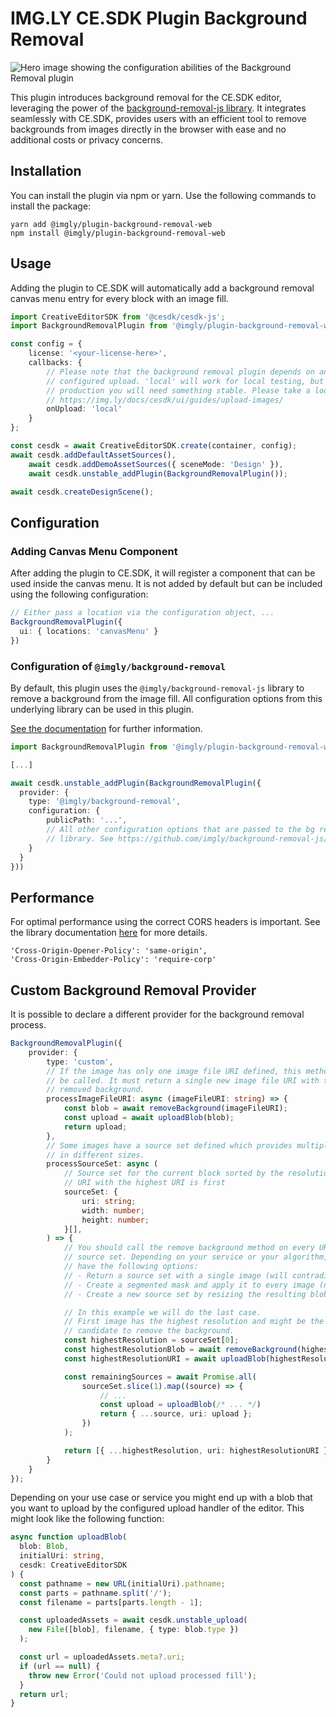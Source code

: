 # IMG.LY CE.SDK Plugin Background Removal

![Hero image showing the configuration abilities of the Background Removal plugin](https://img.ly/static/plugins/background-removal/gh-repo-header.jpg)

This plugin introduces background removal for the CE.SDK editor, leveraging the power of the [background-removal-js library](https://github.com/imgly/background-removal-js). It integrates seamlessly with CE.SDK, provides users with an efficient tool to remove backgrounds from images directly in the browser with ease and no additional costs or privacy concerns.

## Installation

You can install the plugin via npm or yarn. Use the following commands to install the package:

```
yarn add @imgly/plugin-background-removal-web
npm install @imgly/plugin-background-removal-web
```

## Usage

Adding the plugin to CE.SDK will automatically add a background removal
canvas menu entry for every block with an image fill.

```typescript
import CreativeEditorSDK from '@cesdk/cesdk-js';
import BackgroundRemovalPlugin from '@imgly/plugin-background-removal-web';

const config = {
    license: '<your-license-here>',
    callbacks: {
        // Please note that the background removal plugin depends on an correctly
        // configured upload. 'local' will work for local testing, but in
        // production you will need something stable. Please take a look at:
        // https://img.ly/docs/cesdk/ui/guides/upload-images/
        onUpload: 'local'
    }
};

const cesdk = await CreativeEditorSDK.create(container, config);
await cesdk.addDefaultAssetSources(),
    await cesdk.addDemoAssetSources({ sceneMode: 'Design' }),
    await cesdk.unstable_addPlugin(BackgroundRemovalPlugin());

await cesdk.createDesignScene();
```

## Configuration

### Adding Canvas Menu Component

After adding the plugin to CE.SDK, it will register a component that can be
used inside the canvas menu. It is not added by default but can be included
using the following configuration:

```typescript
// Either pass a location via the configuration object, ...
BackgroundRemovalPlugin({
  ui: { locations: 'canvasMenu' }
})
```

### Configuration of `@imgly/background-removal`
By default, this plugin uses the `@imgly/background-removal-js` library to remove
a background from the image fill. All configuration options from this underlying
library can be used in this plugin.

[See the documentation](https://github.com/imgly/background-removal-js/tree/main/packages/web#advanced-configuration) for further information.

```typescript
import BackgroundRemovalPlugin from '@imgly/plugin-background-removal-web';

[...]

await cesdk.unstable_addPlugin(BackgroundRemovalPlugin({
  provider: {
    type: '@imgly/background-removal',
    configuration: {
        publicPath: '...',
        // All other configuration options that are passed to the bg removal
        // library. See https://github.com/imgly/background-removal-js/tree/main/packages/web#advanced-configuration
    }
  }
}))

```

## Performance

For optimal performance using the correct CORS headers is important. See the library documentation [here](https://github.com/imgly/background-removal-js/tree/main/packages/web#performance) for more details.

```
'Cross-Origin-Opener-Policy': 'same-origin',
'Cross-Origin-Embedder-Policy': 'require-corp'
```

## Custom Background Removal Provider

It is possible to declare a different provider for the background removal process.

```typescript
BackgroundRemovalPlugin({
    provider: {
        type: 'custom',
        // If the image has only one image file URI defined, this method will
        // be called. It must return a single new image file URI with the
        // removed background.
        processImageFileURI: async (imageFileURI: string) => {
            const blob = await removeBackground(imageFileURI);
            const upload = await uploadBlob(blob);
            return upload;
        },
        // Some images have a source set defined which provides multiple images
        // in different sizes.
        processSourceSet: async (
            // Source set for the current block sorted by the resolution.
            // URI with the highest URI is first
            sourceSet: {
                uri: string;
                width: number;
                height: number;
            }[],
        ) => {
            // You should call the remove background method on every URI in the
            // source set. Depending on your service or your algorithm, you
            // have the following options:
            // - Return a source set with a single image (will contradict the use-case of source sets and degrades the user experience)
            // - Create a segmented mask and apply it to every image (not always available)
            // - Create a new source set by resizing the resulting blob.

            // In this example we will do the last case.
            // First image has the highest resolution and might be the best
            // candidate to remove the background.
            const highestResolution = sourceSet[0];
            const highestResolutionBlob = await removeBackground(highestResolution.uri);
            const highestResolutionURI = await uploadBlob(highestResolutionBlob);

            const remainingSources = await Promise.all(
                sourceSet.slice(1).map((source) => {
                    // ...
                    const upload = uploadBlob(/* ... */)
                    return { ...source, uri: upload };
                })
            );

            return [{ ...highestResolution, uri: highestResolutionURI }, remainingSources];
        }
    }
});
```

Depending on your use case or service you might end up with a blob that you want to upload by the
configured upload handler of the editor. This might look like the following function:

```typescript
async function uploadBlob(
  blob: Blob,
  initialUri: string,
  cesdk: CreativeEditorSDK
) {
  const pathname = new URL(initialUri).pathname;
  const parts = pathname.split('/');
  const filename = parts[parts.length - 1];

  const uploadedAssets = await cesdk.unstable_upload(
    new File([blob], filename, { type: blob.type })
  );

  const url = uploadedAssets.meta?.uri;
  if (url == null) {
    throw new Error('Could not upload processed fill');
  }
  return url;
}
```
